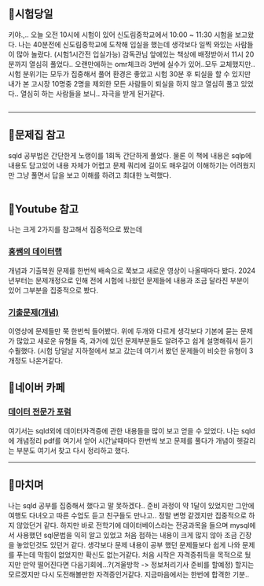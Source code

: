 <h2 id="📌시험당일">📌시험당일</h2>
<p>키야.,.. 오늘 오전 10시에 시험이 있어 신도림중학교에서 10:00 ~ 11:30 시험을 보고왔다. 나는 40분전에 신도림중학교에 도착해 입실을 했는데 생각보다 일찍 와있는 사람들이 많아 놀랐다. (시험1시간전 입실가능) 감독관님 앞에있는 책상에 배정받아서 11시 20분까지 열심히 풀었다.. 오랜만에하는 omr체크라 3번에 실수가 있어..모두 교체했지만.. 시험 분위기는 모두가 집중해서 풀어 환경은 좋았고 시험 30분 후 퇴실을 할 수 있지만 내가 본 고시장 10명중 2명을 제외한 모든 사람들이 퇴실을 하지 않고 열심히 풀고 있었다.. 열심히 하는 사람들을 보니.. 자극을 받게 된거같다.</p>
<p><img alt="" src="https://velog.velcdn.com/images/mi_nini/post/38818f88-8773-436b-809a-a5601b750d23/image.png" /></p>
<hr />
<h2 id="📌문제집-참고">📌문제집 참고</h2>
<p>sqld 공부법은 간단한게 노랭이를 1회독 간단하게 풀었다. 물론 이 책에 내용은 sqlp에 내용도 담고있어 내용 자체가 어렵고 문제 쿼리에 길이도 매우길어 이해하기는 어려웠지만 그냥 풀면서 답을 보고 이해를 하려고 최대한 노력했다.</p>
<p><img alt="" src="https://velog.velcdn.com/images/mi_nini/post/8d5bdd7a-5770-4453-989c-b5421d7f7fa7/image.jpg" /></p>
<h2 id="📌youtube-참고">📌Youtube 참고</h2>
<p>나는 크게 2가지를 참고해서 집중적으로 봤는데</p>
<h3 id="홍쌤의-데이터랩"><a href="https://www.youtube.com/@hdatalab">홍쌤의 데이터랩</a></h3>
<p>개념과 기출복원 문제를 한번씩 배속으로 쭉보고 새로운 영상이 나올때마다 봤다. 2024년부터는 문제개정으로 인해 전에 시험에 나왔던 문제들에 내용과 조금 달라진 부분이 있어 그부분을 집중적으로 봤다.</p>
<h3 id="기출문제개념"><a href="https://www.youtube.com/@%EC%95%84%EC%9D%B4%EB%A6%AC%ED%8F%AC">기출문제(개념)</a></h3>
<p>이영상에 문제들만 쭉 한번씩 들어봤다. 위에 두개와 다르게 생각보다 기본에 묻는 문제가 많았고 새로운 유형들 즉, 과거에 있던 문제부분들도 알려주고 쉽게 설명해줘서 듣기 수훨했다. (시험 당일날 지하철에서 보고 갔는데 여기서 봤던 문제들이 비슷한 유형이 3개정도 나온거같다.</p>
<h2 id="📌네이버-카페">📌네이버 카페</h2>
<h3 id="데이터-전문가-포럼"><a href="https://cafe.naver.com/sqlpd">데이터 전문가 포럼</a></h3>
<p>여기서는 sqld외에 데이터자격증에 관한 내용들을 많이 보고 얻을 수 있었다. 나는 sqld에 개념정리 pdf를 여기서 얻어 시간날때마다 한번씩 보고 문제를 풀다가 개념이 헷갈리는 부분도 여기서 찾고 다시 정리하고 했다.</p>
<hr />
<h2 id="📝마치며">📝마치며</h2>
<p>나는 sqld 공부를 집중해서 했다고 말 못하겠다.. 준비 과정이 약 1달이 있었지만 그안에 여행도 다녀오고 따른 수업도 듣고 친구들도 만나고.. 정말 변명 같겠지만 집중적으로 하지 않았던거 같다. 하지만 바로 전학기에 데이터베이스라는 전공과목을 들으며 mysql에서 사용했던 sql문법을 익히 알고 있었고 처음 접하는 내용이 크게 많지 않아 조금 긴장을 놓았던것도 있던거 같다. 생각보다 문제 내용이 공부 했던 문제들보다 쉽게 나와 문제를 푸는데 막힘이 없었지만 확신도 없는거같다. 처음 시작은 자격증취득을 목적으로 뒀지만 만약 떨어진다면 다음기회에...?(겨울방학 -&gt; 정보처리기사 준비를 할예정) 할지는 모르겠지만 다시 도전해볼만한 자격증인거같다. 지금마음에서는 한번에 합격한 기분..
<img alt="" src="https://velog.velcdn.com/images/mi_nini/post/c983eb9c-1a58-4d70-a6bb-4df58427b3ab/image.png" /></p>
